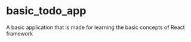 # basic_todo_app
A basic application that is made for learning the basic concepts of React framework
